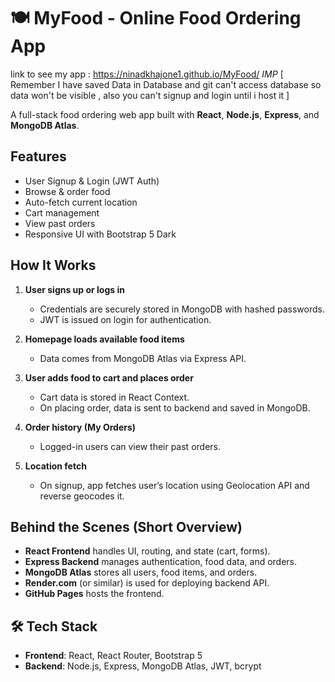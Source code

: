 # 🍽️ MyFood - Online Food Ordering App

link to see my app : https://ninadkhajone1.github.io/MyFood/  *IMP* [ Remember I have saved Data in Database and git can't access database so data won't be visible , also you can't signup and login until i host it ]

A full-stack food ordering web app built with **React**, **Node.js**, **Express**, and **MongoDB Atlas**.

##  Features
- User Signup & Login (JWT Auth)
- Browse & order food
- Auto-fetch current location
- Cart management
- View past orders
- Responsive UI with Bootstrap 5 Dark

## How It Works

1. **User signs up or logs in**  
   - Credentials are securely stored in MongoDB with hashed passwords.  
   - JWT is issued on login for authentication.

2. **Homepage loads available food items**  
   - Data comes from MongoDB Atlas via Express API.

3. **User adds food to cart and places order**  
   - Cart data is stored in React Context.  
   - On placing order, data is sent to backend and saved in MongoDB.

4. **Order history (My Orders)**  
   - Logged-in users can view their past orders.

5. **Location fetch**  
   - On signup, app fetches user’s location using Geolocation API and reverse geocodes it.


## Behind the Scenes (Short Overview)

- **React Frontend** handles UI, routing, and state (cart, forms).
- **Express Backend** manages authentication, food data, and orders.
- **MongoDB Atlas** stores all users, food items, and orders.
- **Render.com** (or similar) is used for deploying backend API.
- **GitHub Pages** hosts the frontend.

## 🛠 Tech Stack
- **Frontend**: React, React Router, Bootstrap 5
- **Backend**: Node.js, Express, MongoDB Atlas, JWT, bcrypt



